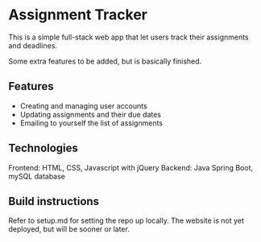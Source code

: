 # Assignment Tracker
This is a simple full-stack web app that let users track their assignments and deadlines.

Some extra features to be added, but is basically finished.

## Features
- Creating and managing user accounts
- Updating assignments and their due dates
- Emailing to yourself the list of assignments

## Technologies
Frontend: HTML, CSS, Javascript with jQuery
Backend: Java Spring Boot, mySQL database

## Build instructions
Refer to setup.md for setting the repo up locally. The website is not yet deployed, but will be sooner or later.
